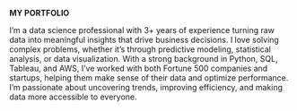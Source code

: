 **MY PORTFOLIO**

I’m a data science professional with 3+ years of experience turning raw data into meaningful insights that drive business decisions. I love solving complex problems, whether it’s through predictive modeling, statistical analysis, or data visualization. With a strong background in Python, SQL, Tableau, and AWS, I’ve worked with both Fortune 500 companies and startups, helping them make sense of their data and optimize performance. I’m passionate about uncovering trends, improving efficiency, and making data more accessible to everyone.



<!---
JoseSarga/JoseSarga is a ✨ special ✨ repository because its `README.md` (this file) appears on your GitHub profile.
You can click the Preview link to take a look at your changes.
--->
